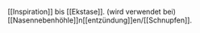 [[Inspiration]] bis [[Ekstase]].
(wird verwendet bei) [[Nasennebenhöhle]]n[[entzündung]]en/[[Schnupfen]].